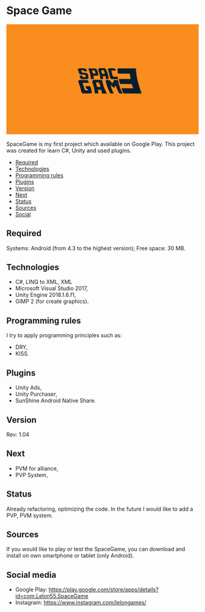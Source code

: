 # Space Game
![Logo SpaceGame](./for_readme/baner.png)

SpaceGame is my first project which available on Google Play.
This project was created for learn C#, Unity and used plugins.

* [Required](#required)
* [Technologies](#technologies)
* [Programming rules](#programming-rules)
* [Plugins](#plugins)
* [Version](#version)
* [Next](#next)
* [Status](#status)
* [Sources](#sources)
* [Social](#socialmedia)

## Required
Systems: Android (from 4.3 to the highest version);
Free space: 30 MB.

## Technologies
- C#, LINQ to XML, XML
- Microsoft Visual Studio 2017,
- Unity Engine 2018.1.6.f1,
- GIMP 2 (for create graphics).

## Programming rules
I try to apply programming principles such as:
- DRY, 
- KISS.

## Plugins
- Unity Ads,
- Unity Purchaser,
- SunShine Android Native Share.

## Version
Rev: 1.04

## Next
- PVM for alliance,
- PVP System,

## Status
Already refactoring, optimizing the code.
In the future I would like to add a PVP, PVM system.

## Sources
If you would like to play or test the SpaceGame, you can download and install on own smartphone or tablet (only Android).

## Social media
- Google Play: https://play.google.com/store/apps/details?id=com.Lelon55.SpaceGame
- Instagram: https://www.instagram.com/lelongames/
